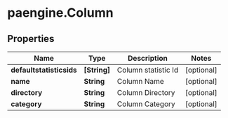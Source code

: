 # paengine.Column

## Properties

Name | Type | Description | Notes
------------ | ------------- | ------------- | -------------
**defaultstatisticsids** | **[String]** | Column statistic Id | [optional] 
**name** | **String** | Column Name | [optional] 
**directory** | **String** | Column Directory | [optional] 
**category** | **String** | Column Category | [optional] 


